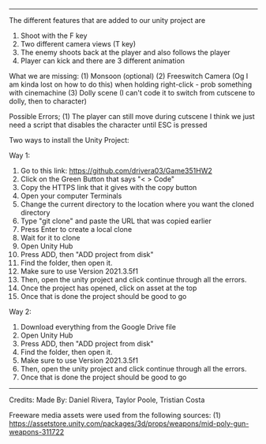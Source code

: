 ________________________________________________________________________________________________
The different features that are added to our unity project are
1. Shoot with the F key 
2. Two different camera views (T key)
3. The enemy shoots back at the player and also follows the player
4. Player can kick and there are 3 different animation

What we are missing:
(1) Monsoon (optional)
(2) Freeswitch Camera (Og I am kinda lost on how to do this) when holding right-click - prob something with cinemachine
(3) Dolly scene (I can't code it to switch from cutscene to dolly, then to character)

Possible Errors;
(1) The player can still move during cutscene I think we just need a script that disables the character until ESC is pressed

Two ways to install the Unity Project:

Way 1:
1) Go to this link: https://github.com/drivera03/Game351HW2
2) Click on the Green Button that says "< > Code"
3) Copy the HTTPS link that it gives with the copy button
4) Open your computer Terminals
5) Change the current directory to the location where you want the cloned directory
6) Type "git clone" and paste the URL that was copied earlier
7) Press Enter to create a local clone
8) Wait for it to clone
9) Open Unity Hub
10) Press ADD, then "ADD project from disk"
11) Find the folder, then open it.
12) Make sure to use Version 2021.3.5f1
13) Then, open the unity project and click continue through all the errors.
14) Once the project has opened, click on asset at the top
15) Once that is done the project should be good to go


Way 2:
1) Download everything from the Google Drive file
2) Open Unity Hub
3) Press ADD, then "ADD project from disk"
4) Find the folder, then open it.
5) Make sure to use Version 2021.3.5f1
6) Then, open the unity project and click continue through all the errors.
7) Once that is done the project should be good to go

________________________________________________________________________________________________
Credits:
Made By: Daniel Rivera, Taylor Poole, Tristian Costa 

Freeware media assets were used from the following sources:
(1) https://assetstore.unity.com/packages/3d/props/weapons/mid-poly-gun-weapons-311722


